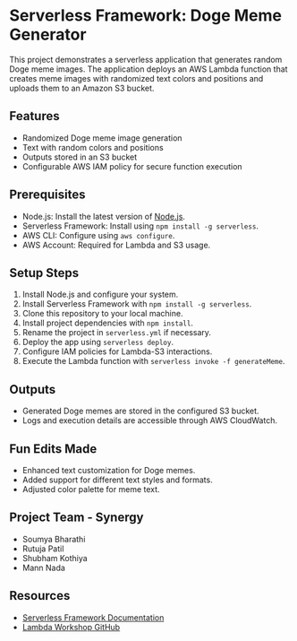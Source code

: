 # Serverless Framework: Doge Meme Generator

This project demonstrates a serverless application that generates random Doge meme images. The application deploys an AWS Lambda function that creates meme images with randomized text colors and positions and uploads them to an Amazon S3 bucket.

## Features
- Randomized Doge meme image generation
- Text with random colors and positions
- Outputs stored in an S3 bucket
- Configurable AWS IAM policy for secure function execution

## Prerequisites
- Node.js: Install the latest version of [Node.js](https://nodejs.org/).
- Serverless Framework: Install using `npm install -g serverless`.
- AWS CLI: Configure using `aws configure`.
- AWS Account: Required for Lambda and S3 usage.

## Setup Steps
1. Install Node.js and configure your system.
2. Install Serverless Framework with `npm install -g serverless`.
3. Clone this repository to your local machine.
4. Install project dependencies with `npm install`.
5. Rename the project in `serverless.yml` if necessary.
6. Deploy the app using `serverless deploy`.
7. Configure IAM policies for Lambda-S3 interactions.
8. Execute the Lambda function with `serverless invoke -f generateMeme`.

## Outputs
- Generated Doge memes are stored in the configured S3 bucket.
- Logs and execution details are accessible through AWS CloudWatch.

## Fun Edits Made
- Enhanced text customization for Doge memes.
- Added support for different text styles and formats.
- Adjusted color palette for meme text.

## Project Team - Synergy
- Soumya Bharathi
- Rutuja Patil
- Shubham Kothiya
- Mann Nada

## Resources
- [Serverless Framework Documentation](https://www.serverless.com/framework/docs/)
- [Lambda Workshop GitHub](https://github.com/iopipe/lambda-workshop)
